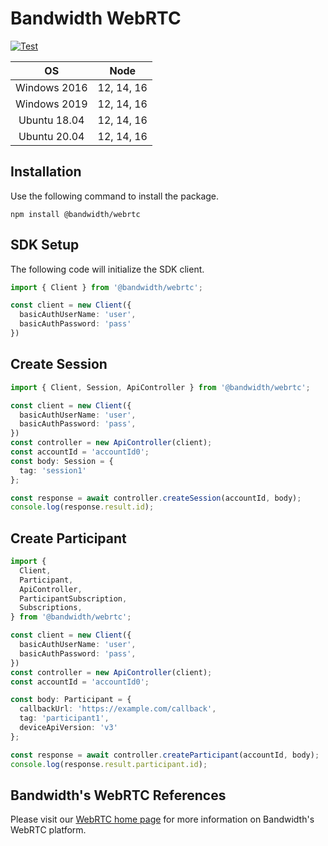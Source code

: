 # Bandwidth WebRTC

[![Test](https://github.com/Bandwidth/node-webrtc/actions/workflows/test.yml/badge.svg)](https://github.com/Bandwidth/node-webrtc/actions/workflows/test.yml)

| **OS** | **Node** |
|:---:|:---:|
| Windows 2016 | 12, 14, 16 |
| Windows 2019 | 12, 14, 16 |
| Ubuntu 18.04 | 12, 14, 16 |
| Ubuntu 20.04 | 12, 14, 16 |


## Installation

Use the following command to install the package.

```
npm install @bandwidth/webrtc
```

## SDK Setup

The following code will initialize the SDK client.

```typescript
import { Client } from '@bandwidth/webrtc';

const client = new Client({
  basicAuthUserName: 'user',
  basicAuthPassword: 'pass'
})
```

## Create Session

```typescript
import { Client, Session, ApiController } from '@bandwidth/webrtc';

const client = new Client({
  basicAuthUserName: 'user',
  basicAuthPassword: 'pass',
})
const controller = new ApiController(client);
const accountId = 'accountId0';
const body: Session = {
  tag: 'session1'
};

const response = await controller.createSession(accountId, body);
console.log(response.result.id);
```

## Create Participant

```typescript
import {
  Client,
  Participant,
  ApiController,
  ParticipantSubscription,
  Subscriptions,
} from '@bandwidth/webrtc';

const client = new Client({
  basicAuthUserName: 'user',
  basicAuthPassword: 'pass',
})
const controller = new ApiController(client);
const accountId = 'accountId0';

const body: Participant = {
  callbackUrl: 'https://example.com/callback',
  tag: 'participant1',
  deviceApiVersion: 'v3'
};

const response = await controller.createParticipant(accountId, body);
console.log(response.result.participant.id);
```

## Bandwidth's WebRTC References

Please visit our [WebRTC home page](https://dev.bandwidth.com/webrtc/about.html) for more information on Bandwidth's WebRTC platform.
